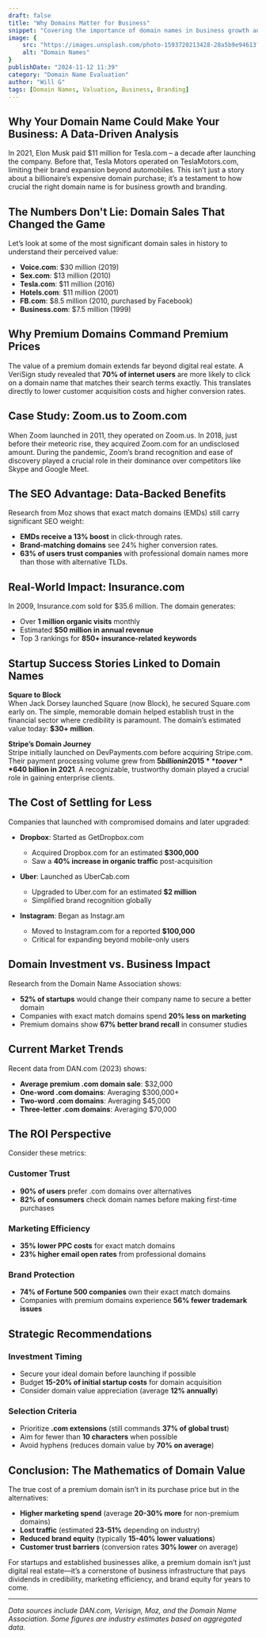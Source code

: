 ```yaml
---
draft: false
title: "Why Domains Matter for Business"
snippet: "Covering the importance of domain names in business growth and branding."
image: {
    src: "https://images.unsplash.com/photo-1593720213428-28a5b9e94613?&fit=crop&w=430&h=240",
    alt: "Domain Names"
}
publishDate: "2024-11-12 11:39"
category: "Domain Name Evaluation"
author: "Will G"
tags: [Domain Names, Valuation, Business, Branding]
---
```


## Why Your Domain Name Could Make Your Business: A Data-Driven Analysis

In 2021, Elon Musk paid $11 million for Tesla.com – a decade after launching the company. Before that, Tesla Motors operated on TeslaMotors.com, limiting their brand expansion beyond automobiles. This isn’t just a story about a billionaire’s expensive domain purchase; it’s a testament to how crucial the right domain name is for business growth and branding.

## The Numbers Don't Lie: Domain Sales That Changed the Game

Let’s look at some of the most significant domain sales in history to understand their perceived value:

- **Voice.com**: $30 million (2019)
- **Sex.com**: $13 million (2010)
- **Tesla.com**: $11 million (2016)
- **Hotels.com**: $11 million (2001)
- **FB.com**: $8.5 million (2010, purchased by Facebook)
- **Business.com**: $7.5 million (1999)

## Why Premium Domains Command Premium Prices

The value of a premium domain extends far beyond digital real estate. A VeriSign study revealed that **70% of internet users** are more likely to click on a domain name that matches their search terms exactly. This translates directly to lower customer acquisition costs and higher conversion rates.

## Case Study: Zoom.us to Zoom.com

When Zoom launched in 2011, they operated on Zoom.us. In 2018, just before their meteoric rise, they acquired Zoom.com for an undisclosed amount. During the pandemic, Zoom’s brand recognition and ease of discovery played a crucial role in their dominance over competitors like Skype and Google Meet.

## The SEO Advantage: Data-Backed Benefits

Research from Moz shows that exact match domains (EMDs) still carry significant SEO weight:

- **EMDs receive a 13% boost** in click-through rates.
- **Brand-matching domains** see 24% higher conversion rates.
- **63% of users trust companies** with professional domain names more than those with alternative TLDs.

## Real-World Impact: Insurance.com

In 2009, Insurance.com sold for $35.6 million. The domain generates:

- Over **1 million organic visits** monthly
- Estimated **$50 million in annual revenue**
- Top 3 rankings for **850+ insurance-related keywords**

## Startup Success Stories Linked to Domain Names

**Square to Block**  
When Jack Dorsey launched Square (now Block), he secured Square.com early on. The simple, memorable domain helped establish trust in the financial sector where credibility is paramount. The domain’s estimated value today: **$30+ million**.

**Stripe’s Domain Journey**  
Stripe initially launched on DevPayments.com before acquiring Stripe.com. Their payment processing volume grew from **$5 billion in 2015** to over **$640 billion in 2021**. A recognizable, trustworthy domain played a crucial role in gaining enterprise clients.

## The Cost of Settling for Less

Companies that launched with compromised domains and later upgraded:

- **Dropbox**: Started as GetDropbox.com
  - Acquired Dropbox.com for an estimated **$300,000**
  - Saw a **40% increase in organic traffic** post-acquisition

- **Uber**: Launched as UberCab.com
  - Upgraded to Uber.com for an estimated **$2 million**
  - Simplified brand recognition globally

- **Instagram**: Began as Instagr.am
  - Moved to Instagram.com for a reported **$100,000**
  - Critical for expanding beyond mobile-only users

## Domain Investment vs. Business Impact

Research from the Domain Name Association shows:

- **52% of startups** would change their company name to secure a better domain
- Companies with exact match domains spend **20% less on marketing**
- Premium domains show **67% better brand recall** in consumer studies

## Current Market Trends

Recent data from DAN.com (2023) shows:

- **Average premium .com domain sale**: $32,000
- **One-word .com domains**: Averaging $300,000+
- **Two-word .com domains**: Averaging $45,000
- **Three-letter .com domains**: Averaging $70,000

## The ROI Perspective

Consider these metrics:

### Customer Trust
- **90% of users** prefer .com domains over alternatives
- **82% of consumers** check domain names before making first-time purchases

### Marketing Efficiency
- **35% lower PPC costs** for exact match domains
- **23% higher email open rates** from professional domains

### Brand Protection
- **74% of Fortune 500 companies** own their exact match domains
- Companies with premium domains experience **56% fewer trademark issues**

## Strategic Recommendations

### Investment Timing
- Secure your ideal domain before launching if possible
- Budget **15-20% of initial startup costs** for domain acquisition
- Consider domain value appreciation (average **12% annually**)

### Selection Criteria
- Prioritize **.com extensions** (still commands **37% of global trust**)
- Aim for fewer than **10 characters** when possible
- Avoid hyphens (reduces domain value by **70% on average**)

## Conclusion: The Mathematics of Domain Value

The true cost of a premium domain isn’t in its purchase price but in the alternatives:

- **Higher marketing spend** (average **20-30% more** for non-premium domains)
- **Lost traffic** (estimated **23-51%** depending on industry)
- **Reduced brand equity** (typically **15-40% lower valuations**)
- **Customer trust barriers** (conversion rates **30% lower** on average)

For startups and established businesses alike, a premium domain isn’t just digital real estate—it’s a cornerstone of business infrastructure that pays dividends in credibility, marketing efficiency, and brand equity for years to come.

--- 

*Data sources include DAN.com, Verisign, Moz, and the Domain Name Association. Some figures are industry estimates based on aggregated data.*
